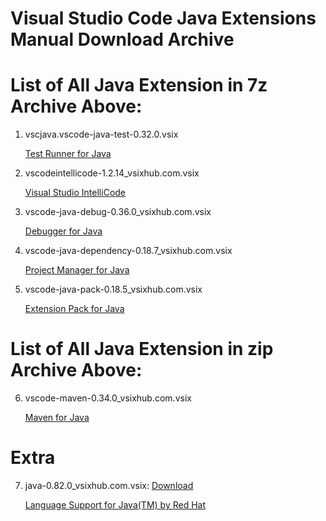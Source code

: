 # Visual Studio Code Java Extensions Manual Download Archive

# List of All Java Extension in 7z Archive Above:

1. vscjava.vscode-java-test-0.32.0.vsix

   <a href="https://marketplace.visualstudio.com/items?itemName=vscjava.vscode-java-test" target="_blank">Test Runner for Java </a>

2. vscodeintellicode-1.2.14_vsixhub.com.vsix

   <a href="https://marketplace.visualstudio.com/items?itemName=VisualStudioExptTeam.vscodeintellicode" target="_blank">Visual Studio IntelliCode</a>

3. vscode-java-debug-0.36.0_vsixhub.com.vsix

   <a href="https://marketplace.visualstudio.com/items?itemName=vscjava.vscode-java-debug" target="_blank">Debugger for Java</a>

4. vscode-java-dependency-0.18.7_vsixhub.com.vsix

   <a href="https://marketplace.visualstudio.com/items?itemName=vscjava.vscode-java-dependency" target="_blank">Project Manager for Java</a>

5. vscode-java-pack-0.18.5_vsixhub.com.vsix

   <a href="https://marketplace.visualstudio.com/items?itemName=vscjava.vscode-java-pack" target="_blank">Extension Pack for Java</a>

# List of All Java Extension in zip Archive Above:

6. vscode-maven-0.34.0_vsixhub.com.vsix

   <a href="https://marketplace.visualstudio.com/items?itemName=vscjava.vscode-maven" target="_blank">Maven for Java</a>

# Extra

7. java-0.82.0_vsixhub.com.vsix: <a href="https://www.vsixhub.com/vsix/1936/" target="_blank"> Download </a>

   <a href="https://marketplace.visualstudio.com/items?itemName=redhat.java" target="_blank">Language Support for Java(TM) by Red Hat</a>
